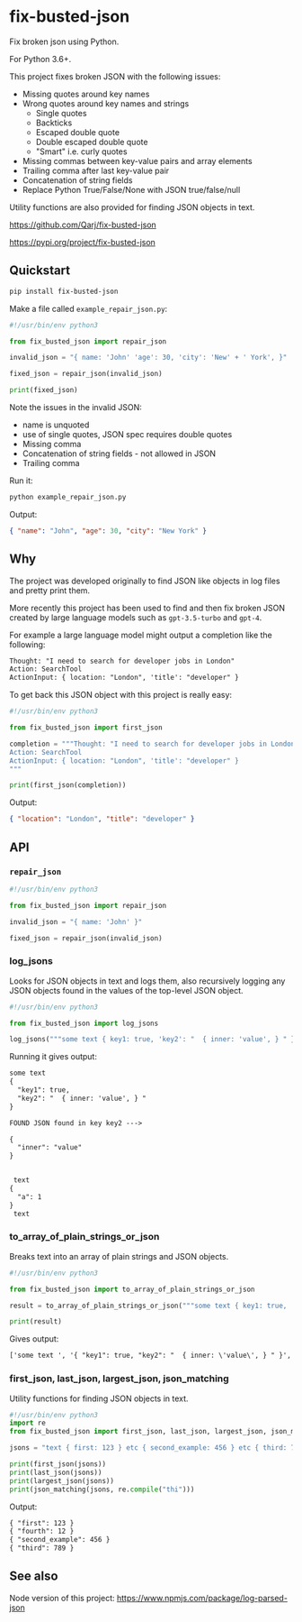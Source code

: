 # fix-busted-json

Fix broken json using Python.

For Python 3.6+.

This project fixes broken JSON with the following issues:

-   Missing quotes around key names
-   Wrong quotes around key names and strings
    -   Single quotes
    -   Backticks
    -   Escaped double quote
    -   Double escaped double quote
    -   "Smart" i.e. curly quotes
-   Missing commas between key-value pairs and array elements
-   Trailing comma after last key-value pair
-   Concatenation of string fields
-   Replace Python True/False/None with JSON true/false/null

Utility functions are also provided for finding JSON objects in text.

https://github.com/Qarj/fix-busted-json

https://pypi.org/project/fix-busted-json

## Quickstart

```sh
pip install fix-busted-json
```

Make a file called `example_repair_json.py`:

```py
#!/usr/bin/env python3

from fix_busted_json import repair_json

invalid_json = "{ name: 'John' 'age': 30, 'city': 'New' + ' York', }"

fixed_json = repair_json(invalid_json)

print(fixed_json)
```

Note the issues in the invalid JSON:

-   name is unquoted
-   use of single quotes, JSON spec requires double quotes
-   Missing comma
-   Concatenation of string fields - not allowed in JSON
-   Trailing comma

Run it:

```sh
python example_repair_json.py
```

Output:

```json
{ "name": "John", "age": 30, "city": "New York" }
```

## Why

The project was developed originally to find JSON like objects in log files and pretty print them.

More recently this project has been used to find and then fix broken JSON created by large language models such as `gpt-3.5-turbo` and `gpt-4`.

For example a large language model might output a completion like the following:

```txt
Thought: "I need to search for developer jobs in London"
Action: SearchTool
ActionInput: { location: "London", 'title': "developer" }
```

To get back this JSON object with this project is really easy:

```py
#!/usr/bin/env python3

from fix_busted_json import first_json

completion = """Thought: "I need to search for developer jobs in London"
Action: SearchTool
ActionInput: { location: "London", 'title': "developer" }
"""

print(first_json(completion))
```

Output:

```json
{ "location": "London", "title": "developer" }
```

## API

### `repair_json`

```py
#!/usr/bin/env python3

from fix_busted_json import repair_json

invalid_json = "{ name: 'John' }"

fixed_json = repair_json(invalid_json)
```

### log_jsons

Looks for JSON objects in text and logs them, also recursively logging any JSON objects found in the values of the top-level JSON object.

```py
#!/usr/bin/env python3

from fix_busted_json import log_jsons

log_jsons("""some text { key1: true, 'key2': "  { inner: 'value', } " } text { a: 1 } text""")
```

Running it gives output:

```txt
some text
{
  "key1": true,
  "key2": "  { inner: 'value', } "
}

FOUND JSON found in key key2 --->

{
  "inner": "value"
}


 text
{
  "a": 1
}
 text
```

### to_array_of_plain_strings_or_json

Breaks text into an array of plain strings and JSON objects.

```py
#!/usr/bin/env python3

from fix_busted_json import to_array_of_plain_strings_or_json

result = to_array_of_plain_strings_or_json("""some text { key1: true, 'key2': "  { inner: 'value', } " } text { a: 1 } text""")

print(result)
```

Gives output:

```txt
['some text ', '{ "key1": true, "key2": "  { inner: \'value\', } " }', ' text ', '{ "a": 1 }', ' text']
```

### first_json, last_json, largest_json, json_matching

Utility functions for finding JSON objects in text.

```py
#!/usr/bin/env python3
import re
from fix_busted_json import first_json, last_json, largest_json, json_matching

jsons = "text { first: 123 } etc { second_example: 456 } etc { third: 789 } { fourth: 12 }"

print(first_json(jsons))
print(last_json(jsons))
print(largest_json(jsons))
print(json_matching(jsons, re.compile("thi")))
```

Output:

```txt
{ "first": 123 }
{ "fourth": 12 }
{ "second_example": 456 }
{ "third": 789 }
```

## See also

Node version of this project: https://www.npmjs.com/package/log-parsed-json
